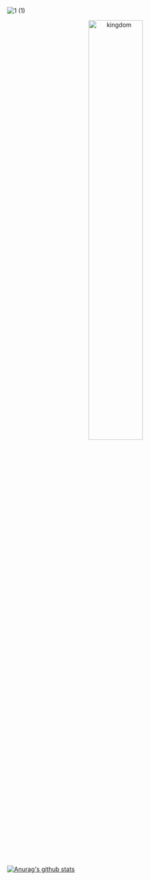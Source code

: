 ![1 (1)](https://user-images.githubusercontent.com/68409293/89877343-ef38b780-dbfa-11ea-9da8-470d84532357.gif)

<p align="center">
	<img src="![1 (1)](https://user-images.githubusercontent.com/68409293/89877343-ef38b780-dbfa-11ea-9da8-470d84532357.gif)" alt="kingdom" width="50%" height="50%"/>
</p>














[![Anurag's github stats](https://github-readme-stats.vercel.app/api?username=wonhoelee&theme=radical)](https://github.com/anuraghazra/github-readme-stats)

